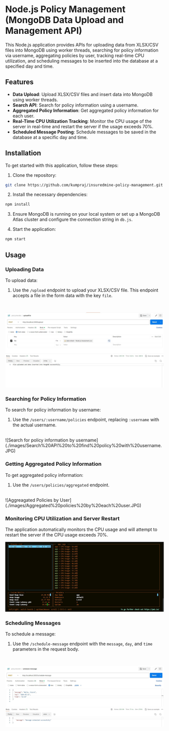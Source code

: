 

# Node.js Policy Management (MongoDB Data Upload and Management API)

This Node.js application provides APIs for uploading data from XLSX/CSV files into MongoDB using worker threads, searching for policy information via username, aggregating policies by user, tracking real-time CPU utilization, and scheduling messages to be inserted into the database at a specified day and time.

## Features

- **Data Upload**: Upload XLSX/CSV files and insert data into MongoDB using worker threads.
- **Search API**: Search for policy information using a username.
- **Aggregated Policy Information**: Get aggregated policy information for each user.
- **Real-Time CPU Utilization Tracking**: Monitor the CPU usage of the server in real-time and restart the server if the usage exceeds 70%.
- **Scheduled Message Posting**: Schedule messages to be saved in the database at a specific day and time.

## Installation

To get started with this application, follow these steps:

1. Clone the repository:

```bash
git clone https://github.com/kumpraj/insuredmine-policy-management.git

```

2. Install the necessary dependencies:

```bash
npm install
```

3. Ensure MongoDB is running on your local system or set up a MongoDB Atlas cluster and configure the connection string in `db.js`.

4. Start the application:

```bash
npm start
```

## Usage

### Uploading Data

To upload data:

1. Use the `/upload` endpoint to upload your XLSX/CSV file. This endpoint accepts a file in the form data with the key `file`.
<br>

![Upload api route image](./images/Upload%20CSV%20API.JPG)

### Searching for Policy Information

To search for policy information by username:

1. Use the `/users/:username/policies` endpoint, replacing `:username` with the actual username.
<br>
![Search for policy information by username](./images/Search%20API%20to%20find%20policy%20with%20username.JPG)

### Getting Aggregated Policy Information

To get aggregated policy information:

1. Use the `/users/policies/aggregated` endpoint.

<br>
![Aggreagated Policies by User](./images/Aggregated%20policies%20by%20each%20user.JPG)

### Monitoring CPU Utilization and Server Restart

The application automatically monitors the CPU usage and will attempt to restart the server if the CPU usage exceeds 70%.
<br>

![PM2 Monit CPU Usage](./images/PM2%20Monit%20CPU%20Usage.JPG)

### Scheduling Messages

To schedule a message:

1. Use the `/schedule-message` endpoint with the `message`, `day`, and `time` parameters in the request body.
<br>

![API for scheduled message](./images/Scheduled%20Message%20API.JPG)


